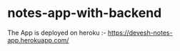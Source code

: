 # notes-app-with-backend

The App is deployed on heroku :- https://devesh-notes-app.herokuapp.com/ 
